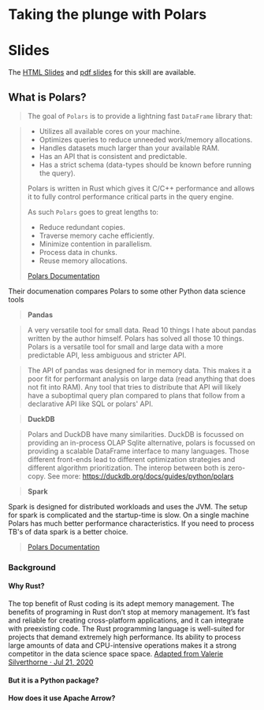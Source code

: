 # Taking the plunge with Polars

# Slides

The [HTML Slides](https://quickskilling.github.io/polars_guide/) and [pdf slides](https://github.com/quickskilling/polars_guide/blob/slides/slides.pdf) for this skill are available.

## What is Polars?

> The goal of `Polars` is to provide a lightning fast `DataFrame` library that:

> - Utilizes all available cores on your machine.
> - Optimizes queries to reduce unneeded work/memory allocations.
> - Handles datasets much larger than your available RAM.
> - Has an API that is consistent and predictable.
> - Has a strict schema (data-types should be known before running the query).
> 
> Polars is written in Rust which gives it C/C++ performance and allows it to fully control performance critical parts in the query engine.
> 
> As such `Polars` goes to great lengths to:
> 
> - Reduce redundant copies.
> - Traverse memory cache efficiently.
> - Minimize contention in parallelism.
> - Process data in chunks.
> - Reuse memory allocations.
> 
> [Polars Documentation](https://pola-rs.github.io/polars-book/user-guide/)

Their documenation compares Polars to some other Python data science tools

> **Pandas**

> A very versatile tool for small data. Read 10 things I hate about pandas written by the author himself. Polars has solved all those 10 things. Polars is a versatile tool for small and large data with a more predictable API, less ambiguous and stricter API.

> The API of pandas was designed for in memory data. This makes it a poor fit for performant analysis on large data (read anything that does not fit into RAM). Any tool that tries to distribute that API will likely have a suboptimal query plan compared to plans that follow from a declarative API like SQL or polars' API.

> **DuckDB**

> Polars and DuckDB have many similarities. DuckDB is focussed on providing an in-process OLAP Sqlite alternative, polars is focussed on providing a scalable DataFrame interface to many languages. Those different front-ends lead to different optimization strategies and different algorithm prioritization. The interop between both is zero-copy. See more: https://duckdb.org/docs/guides/python/polars

> **Spark**

Spark is designed for distributed workloads and uses the JVM. The setup for spark is complicated and the startup-time is slow. On a single machine Polars has much better performance characteristics. If you need to process TB's of data spark is a better choice.

> [Polars Documentation](https://pola-rs.github.io/polars-book/user-guide/)


### Background

#### Why Rust?

The top benefit of Rust coding is its adept memory management. The benefits of programing in Rust don’t stop at memory management. It’s fast and reliable for creating cross-platform applications, and it can integrate with preexisting code. The Rust programming language is well-suited for projects that demand extremely high performance. Its ability to process large amounts of data and CPU-intensive operations makes it a strong competitor in the data science space space. [Adapted from Valerie Silverthorne ·
Jul 21, 2020](https://about.gitlab.com/blog/2020/07/21/rust-programming-language/)


#### But it is a Python package?



#### How does it use Apache Arrow?

